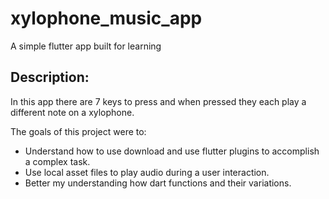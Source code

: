 # xylophone_music_app

A simple flutter app built for learning

## Description:

In this app there are 7 keys to press and when pressed they each play a different note on a
xylophone.

The goals of this project were to:
- Understand how to use download and use flutter plugins to accomplish a complex task.
- Use local asset files to play audio during a user interaction.
- Better my understanding how dart functions and their variations.

